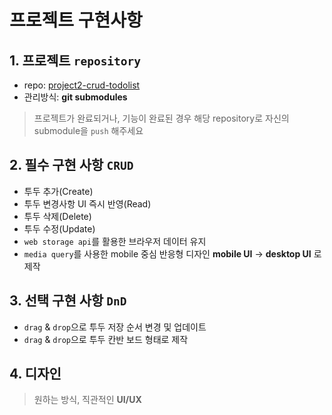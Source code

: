 # 프로젝트 구현사항

## 1. 프로젝트 `repository`

-   repo: [project2-crud-todolist](https://github.com/GDSC-CAU/Frontend-project2-crud-todolist)
-   관리방식: **git submodules**

> 프로젝트가 완료되거나, 기능이 완료된 경우 해당 repository로 자신의 submodule을 `push` 해주세요

## 2. 필수 구현 사항 `CRUD`

-   투두 추가(Create)
-   투두 변경사항 UI 즉시 반영(Read)
-   투두 삭제(Delete)
-   투두 수정(Update)
-   `web storage api`를 활용한 브라우저 데이터 유지
-   `media query`를 사용한 mobile 중심 반응형 디자인
    **mobile UI** → **desktop UI** 로 제작

## 3. 선택 구현 사항 `DnD`

-   `drag` & `drop`으로 투두 저장 순서 변경 및 업데이트
-   `drag` & `drop`으로 투두 칸반 보드 형태로 제작

## 4. 디자인

> 원하는 방식, 직관적인 **UI/UX**
